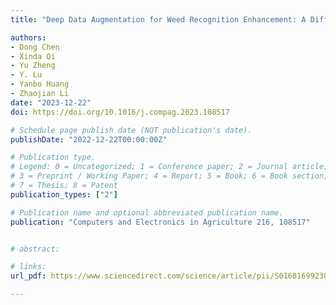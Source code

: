 ```yaml
---
title: "Deep Data Augmentation for Weed Recognition Enhancement: A Diffusion Probabilistic Model and Transfer Learning Based Approach"

authors:
- Dong Chen
- Xinda Qi
- Yu Zheng
- Y. Lu
- Yanbo Huang
- Zhaojian Li
date: "2023-12-22"
doi: https://doi.org/10.1016/j.compag.2023.108517

# Schedule page publish date (NOT publication's date).
publishDate: "2022-12-22T00:00:00Z"

# Publication type.
# Legend: 0 = Uncategorized; 1 = Conference paper; 2 = Journal article;
# 3 = Preprint / Working Paper; 4 = Report; 5 = Book; 6 = Book section;
# 7 = Thesis; 8 = Patent
publication_types: ["2"]

# Publication name and optional abbreviated publication name.
publication: "Computers and Electronics in Agriculture 216, 108517"


# abstract: 

# links:
url_pdf: https://www.sciencedirect.com/science/article/pii/S0168169923009055?dgcid=coauthor

---
```


